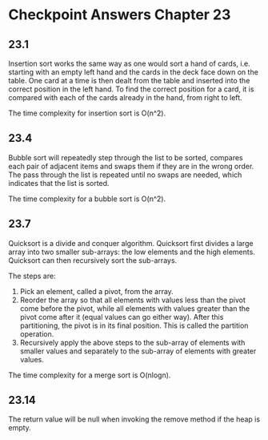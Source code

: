 # Checkpoint Answers Chapter 23 #
## 23.1 ##
Insertion sort works the same way as one would sort a hand of cards, i.e. starting with an empty left hand and the cards in the deck face down on the table. One card at a time is then dealt from the table and inserted into the correct position in the left hand. To find the correct position for a card, it is compared with each of the cards already in the hand, from right to left.  

The time complexity for insertion sort is O(n^2).   

## 23.4 ##
Bubble sort will repeatedly step through the list to be sorted, compares each pair of adjacent items and swaps them if they are in the wrong order. The pass through the list is repeated until no swaps are needed, which indicates that the list is sorted.  

The time complexity for a bubble sort is O(n^2).  

## 23.7 ##
Quicksort is a divide and conquer algorithm. Quicksort first divides a large array into two smaller sub-arrays: the low elements and the high elements. Quicksort can then recursively sort the sub-arrays.  
  
The steps are:

1. Pick an element, called a pivot, from the array.  
2. Reorder the array so that all elements with values less than the pivot come before the pivot, while all elements with values greater than the pivot come after it (equal values can go either way). After this partitioning, the pivot is in its final position. This is called the partition operation.  
3. Recursively apply the above steps to the sub-array of elements with smaller values and separately to the sub-array of elements with greater values.  

The time complexity for a merge sort is O(nlogn).  

## 23.14 ##
The return value will be null when invoking the remove method if the heap is empty.  
